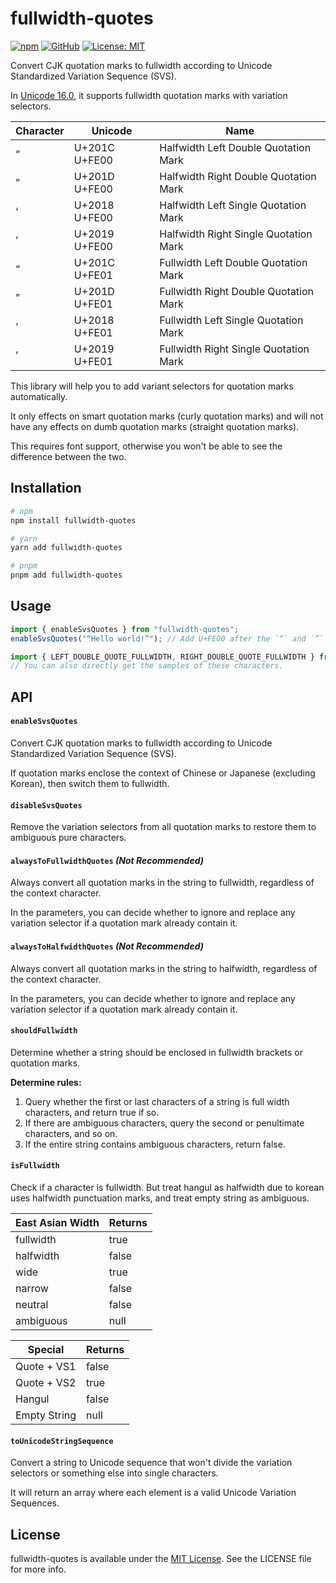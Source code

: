 # fullwidth-quotes

[![npm](https://img.shields.io/npm/v/fullwidth-quotes?logo=npm&logoColor=%23CB3837&label=npm&labelColor=white&color=%23CB3837)](https://www.npmjs.org/package/fullwidth-quotes)
[![GitHub](https://img.shields.io/npm/v/fullwidth-quotes?logo=github&label=GitHub&color=%23181717)](https://github.com/otomad/fullwidth-quotes.js)
[![License: MIT](https://img.shields.io/badge/License-MIT-yellow.svg)][license-url]

[license-url]: https://opensource.org/licenses/MIT

Convert CJK quotation marks to fullwidth according to Unicode Standardized Variation Sequence (SVS).

In [Unicode 16.0](https://www.unicode.org/versions/Unicode16.0.0/), it supports fullwidth quotation marks with variation selectors.

Character | Unicode | Name
--- | --- | ---
“&#xfe00; | U+201C U+FE00 | Halfwidth Left Double Quotation Mark
”&#xfe00; | U+201D U+FE00 | Halfwidth Right Double Quotation Mark
‘&#xfe00; | U+2018 U+FE00 | Halfwidth Left Single Quotation Mark
’&#xfe00; | U+2019 U+FE00 | Halfwidth Right Single Quotation Mark
“&#xfe01; | U+201C U+FE01 | Fullwidth Left Double Quotation Mark
”&#xfe01; | U+201D U+FE01 | Fullwidth Right Double Quotation Mark
‘&#xfe01; | U+2018 U+FE01 | Fullwidth Left Single Quotation Mark
’&#xfe01; | U+2019 U+FE01 | Fullwidth Right Single Quotation Mark

This library will help you to add variant selectors for quotation marks automatically.

It only effects on smart quotation marks (curly quotation marks) and will not have any effects on dumb quotation marks (straight quotation marks).

This requires font support, otherwise you won't be able to see the difference between the two.

## Installation

```bash
# npm
npm install fullwidth-quotes

# yarn
yarn add fullwidth-quotes

# pnpm
pnpm add fullwidth-quotes
```

## Usage
```javascript
import { enableSvsQuotes } from "fullwidth-quotes";
enableSvsQuotes("“Hello world!”"); // Add U+FE00 after the `“` and `”` characters.

import { LEFT_DOUBLE_QUOTE_FULLWIDTH, RIGHT_DOUBLE_QUOTE_FULLWIDTH } from "fullwidth-quotes/chars";
// You can also directly get the samples of these characters.
```

## API

#### `enableSvsQuotes`

Convert CJK quotation marks to fullwidth according to Unicode Standardized Variation Sequence (SVS).

If quotation marks enclose the context of Chinese or Japanese (excluding Korean), then switch them to fullwidth.

#### `disableSvsQuotes`

Remove the variation selectors from all quotation marks to restore them to ambiguous pure characters.

#### `alwaysToFullwidthQuotes` *(Not Recommended)*

Always convert all quotation marks in the string to fullwidth, regardless of the context character.

In the parameters, you can decide whether to ignore and replace any variation selector if a quotation mark already contain it.

#### `alwaysToHalfwidthQuotes` *(Not Recommended)*

Always convert all quotation marks in the string to halfwidth, regardless of the context character.

In the parameters, you can decide whether to ignore and replace any variation selector if a quotation mark already contain it.

#### `shouldFullwidth`

Determine whether a string should be enclosed in fullwidth brackets or quotation marks.

**Determine rules:**

1. Query whether the first or last characters of a string is full width characters, and return true if so.
2. If there are ambiguous characters, query the second or penultimate characters, and so on.
3. If the entire string contains ambiguous characters, return false.

#### `isFullwidth`

Check if a character is fullwidth.
But treat hangul as halfwidth due to korean uses halfwidth punctuation marks,
and treat empty string as ambiguous.

East Asian Width | Returns
--- | ---
fullwidth | true
halfwidth | false
wide | true
narrow | false
neutral | false
ambiguous | null

Special | Returns
--- | ---
Quote + VS1 | false
Quote + VS2 | true
Hangul | false
Empty String | null

#### `toUnicodeStringSequence`

Convert a string to Unicode sequence that won't divide the variation selectors or something else into single characters.

It will return an array where each element is a valid Unicode Variation Sequences.

## License

fullwidth-quotes is available under the [MIT License][license-url]. See the LICENSE file for more info.
